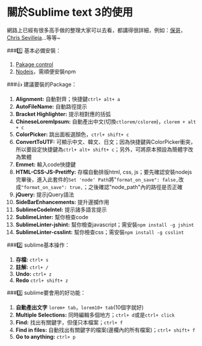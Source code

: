 關於Sublime text 3的使用
==============================

網路上已經有很多高手做的整理大家可以去看，都講得很詳細，例如：[保哥](http://blog.miniasp.com/post/2014/01/06/Useful-tool-Sublime-Text-3-Quick-Start.aspx)，[Chris Sevilleja](https://scotch.io/bar-talk/best-of-sublime-text-3-features-plugins-and-settings)...等等~

###:one: 基本必備安裝：
1. [Pakage control](https://packagecontrol.io/installation)
2. [Nodejs](https://nodejs.org/en/)，需順便安裝npm

###:thumbsup: 建議要裝的Package：  
1. **Alignment:**  自動對齊；快捷鍵`ctrl+ alt+ a`  
2. **AutoFileName:**  自動路徑提示  
3. **Bracket Highlighter:**  提示相對應的括弧  
4. **ChineseLoremIpsum:**  自動產出中文(切換`ctlorem/cslorem`)，`clorem + alt + c`    
5. **ColorPicker:**  跳出面板選顏色，`ctrl+ shift+ c`  
6. **ConvertToUTF:**  可顯示中文、韓文、日文；因為快捷鍵與ColorPicker衝突，所以要設定快捷鍵為`ctrl+ alt+ shift+ c`；另外，可將原本預設為簡體字改為繁體  
7. **Emmet:**  輸入code快捷鍵  
8. **HTML-CSS-JS-Pretiffy:**  存檔自動排版html, css, js；要先確認安裝nodejs完畢後，進入此套件的`Set 'node' Path`將"`format_on_save": false,`改成`"format_on_save": true,`；之後確認"node_path"內的路徑是否正確  
9. **jQuery:**  提示jQuery語法  
10. **SideBarEnhancements:**  提升邊攔作用  
11. **SublimeCodeIntel:**  提示諸多語言提示  
12. **SublimeLinter:**  幫你檢查code  
13. **SublimeLinter-jshint:**  幫你檢查javascript；需安裝`npm install -g jshint`  
14. **SublimeLinter-csslint:**  幫你檢查css；需安裝`npm install -g csslint`  

###:two: sublime基本操作：
1. **存檔:**  `ctrl+ s`
2. **註解:**  `ctrl+ /`
3. **Undo:** `ctrl+ z`
4. **Redo** `ctrl+ shift+ z`

###:three: sublime要會用的好功能：
1. **自動產出文字**  `lorem+ tab`，`lorem10+ tab`(10個字就好)  
2. **Multiple Selections:**  同時編輯多個地方；`ctrl+ d`或是`ctrl+ click`  
3. **Find:**  找出有關鍵字，但僅只本檔案；`ctrl+ f`
3. **Find in files:**  自動找出有關鍵字的檔案(邊欄內的所有檔案)；`ctrl+ shift+ f`  
4. **Go to anything:**  `ctrl+ p`  
